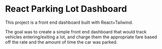 # React Parking Lot Dashboard

This project is a front end dashboard built with React+Tailwind. 

The goal was to create a simple front end dashboard that would track vehicles entering/exiting a lot, and charge them the appropriate fare based off the rate and the amount of time the car was parked.
